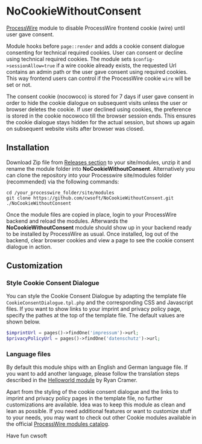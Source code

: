 # NoCookieWithoutConsent

[ProcessWire](https://processwire.com) module to disable ProcessWire frontend cookie (wire) until user gave consent.

Module hooks before `page::render` and adds a cookie consent dialogue consenting for technical required cookies. User can consent or decline using technical required cookies. The module sets `$config->sessionAllow=true` if a wire cookie already exists, the requested Url contains an admin path or the user gave consent using required cookies. This way frontend users can control if the ProcessWire cookie `wire` will be set or not.

The consent cookie (nocowoco) is stored for 7 days if user gave consent in order to hide the cookie dialogue on subsequent visits unless the user or browser deletes the cookie. If user declined using cookies, the preference is stored in the cookie nocowoco till the browser session ends. This ensures the cookie dialogue stays hidden for the actual session, but shows up again on subsequent website visits after browser was closed. 

## Installation

Download Zip file from [Releases section](https://github.com/cwsoft/NoCookieWithoutConsent/releases) to your site/modules, unzip it and rename the module folder into **NoCookieWithoutConsent**. Alternatively you can clone the repository into your Processwire site/modules folder (recommended) via the following commands:

```
cd /your_processwire_folder/site/modules
git clone https://github.com/cwsoft/NoCookieWithoutConsent.git ./NoCookieWithoutConsent
```

Once the module files are copied in place, login to your ProcessWire backend and reload the modules. Afterwards the **NoCookieWithoutConsent** module should show up in your backend ready to be installed by ProcessWire as usual. Once installed, log out of the backend, clear browser cookies and view a page to see the cookie consent dialogue in action.

## Customization

### Style Cookie Consent Dialogue

You can style the Cookie Consent Dialogue by adapting the template file `CookieConsentDialogue.tpl.php` and the corresponding CSS and Javascript files. If you want to show links to your imprint and privacy policy page, specify the pathes at the top of the template file. The default values are shown below.

```PHP
$imprintUrl = pages()->findOne('impressum')->url;
$privacyPolicyUrl = pages()->findOne('datenschutz')->url;
```

### Language files

By default this module ships with an English and German language file. If you want to add another language, please follow the translation steps described in the [Helloworld module](https://processwire.com/modules/helloworld/) by Ryan Cramer.

Apart from the styling of the cookie consent dialogue and the links to imprint and privacy policy pages in the template file, no further customizations are available. Idea was to keep this module as clean and lean as possible. If you need additional features or want to customize stuff to your needs, you may want to check out other Cookie modules available in the official [ProcessWire modules catalog](https://processwire.com/search/?q=cookie&t=Modules).

Have fun
cwsoft
